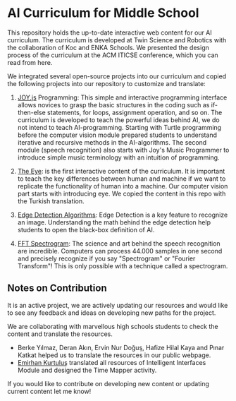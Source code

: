 # AI Curriculum for Middle School

This repository holds the up-to-date interactive web content for our AI curriculum. The curriculum is developed at Twin Science and Robotics with the collaboration of Koc and ENKA Schools. We presented the design process of the curriculum at the ACM ITICSE conference, which you can read from here.

We integrated several open-source projects into our curriculum and copied the following projects into our repository to customize and translate:

1. [JOY.js](https://ncase.me/joy/) Programming: This simple and interactive programming interface allows novices to grasp the basic structures in the coding such as if-then-else statements, for loops, assignment operation, and so on. The curriculum is developed to teach the powerful ideas behind AI, we do not intend to teach AI-programming. Starting with Turtle programming before the computer vision module prepared students to understand iterative and recursive methods in the AI-algorithms. The second module (speech recognition) also starts with Joy's Music Programmer to introduce simple music terminology with an intuition of programming.

2. [The Eye](https://idyll.pub/post/the-eye-5b169094cce3bece5d95e964/): is the first interactive content of the curriculum. It is important to teach the key differences between human and machine if we want to replicate the functionality of human into a machine. Our computer vision part starts with introducing eye. We copied the content in this repo with the Turkish translation.

3. [Edge Detection Algorithms](https://cse442-17f.github.io/Sobel-Laplacian-and-Canny-Edge-Detection-Algorithms/): Edge Detection is a key feature to recognize an image. Understanding the math behind the edge detection help students to open the black-box definition of AI. 

4. [FFT Spectrogram](https://therewasaguy.github.io/p5-music-viz/demos/04b_fft_spectrograph/): The science and art behind the speech recognition are incredible. Computers can process 44.000 samples in one second and precisely recognize if you say "Spectrogram" or "Fourier Transform"! This is only possible with a technique called a spectrogram. 

## Notes on Contribution
It is an active project, we are actively updating our resources and would like to see any feedback and ideas on developing new paths for the project. 

We are collaborating with marvellous high schools students to check the content and translate the resources.

- Berke Yılmaz, Deran Akın, Ervin Nur Doğuş, Hafize Hilal Kaya and Pınar Katkat helped us to translate the resources in our public webpage.
- [Emirhan Kurtuluş](https://github.com/emirhan422) translated all resources of Intelligent Interfaces Module and designed the Time Mapper activity.

If you would like to contribute on developing new content or updating current content let me know!